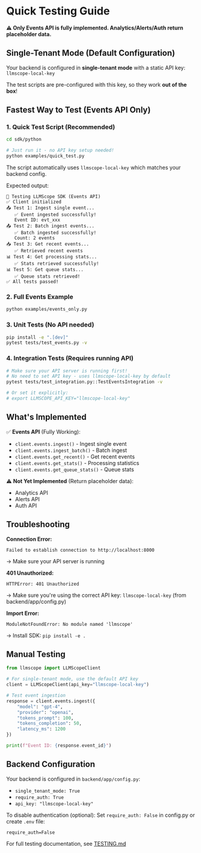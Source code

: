 # Quick Testing Guide

**⚠️ Only Events API is fully implemented. Analytics/Alerts/Auth return placeholder data.**

## Single-Tenant Mode (Default Configuration)

Your backend is configured in **single-tenant mode** with a static API key: `llmscope-local-key`

The test scripts are pre-configured with this key, so they work **out of the box**!

## Fastest Way to Test (Events API Only)

### 1. Quick Test Script (Recommended)
```bash
cd sdk/python

# Just run it - no API key setup needed!
python examples/quick_test.py
```

The script automatically uses `llmscope-local-key` which matches your backend config.

Expected output:
```
🧪 Testing LLMScope SDK (Events API)
✅ Client initialized
📤 Test 1: Ingest single event...
   ✅ Event ingested successfully!
   Event ID: evt_xxx
📤 Test 2: Batch ingest events...
   ✅ Batch ingested successfully!
   Count: 2 events
📥 Test 3: Get recent events...
   ✅ Retrieved recent events
📊 Test 4: Get processing stats...
   ✅ Stats retrieved successfully!
📊 Test 5: Get queue stats...
   ✅ Queue stats retrieved!
✅ All tests passed!
```

### 2. Full Events Example
```bash
python examples/events_only.py
```

### 3. Unit Tests (No API needed)
```bash
pip install -e ".[dev]"
pytest tests/test_events.py -v
```

### 4. Integration Tests (Requires running API)
```bash
# Make sure your API server is running first!
# No need to set API key - uses llmscope-local-key by default
pytest tests/test_integration.py::TestEventsIntegration -v

# Or set it explicitly:
# export LLMSCOPE_API_KEY="llmscope-local-key"
```

## What's Implemented

✅ **Events API** (Fully Working):
- `client.events.ingest()` - Ingest single event
- `client.events.ingest_batch()` - Batch ingest
- `client.events.get_recent()` - Get recent events
- `client.events.get_stats()` - Processing statistics
- `client.events.get_queue_stats()` - Queue stats

⚠️ **Not Yet Implemented** (Return placeholder data):
- Analytics API
- Alerts API
- Auth API

## Troubleshooting

**Connection Error:**
```
Failed to establish connection to http://localhost:8000
```
→ Make sure your API server is running

**401 Unauthorized:**
```
HTTPError: 401 Unauthorized
```
→ Make sure you're using the correct API key: `llmscope-local-key` (from backend/app/config.py)

**Import Error:**
```
ModuleNotFoundError: No module named 'llmscope'
```
→ Install SDK: `pip install -e .`

## Manual Testing

```python
from llmscope import LLMScopeClient

# For single-tenant mode, use the default API key
client = LLMScopeClient(api_key="llmscope-local-key")

# Test event ingestion
response = client.events.ingest({
    "model": "gpt-4",
    "provider": "openai",
    "tokens_prompt": 100,
    "tokens_completion": 50,
    "latency_ms": 1200
})

print(f"Event ID: {response.event_id}")
```

## Backend Configuration

Your backend is configured in `backend/app/config.py`:
- `single_tenant_mode: True`
- `require_auth: True`
- `api_key: "llmscope-local-key"`

To disable authentication (optional):
Set `require_auth: False` in config.py or create `.env` file:
```
require_auth=False
```

For full testing documentation, see [TESTING.md](TESTING.md)
